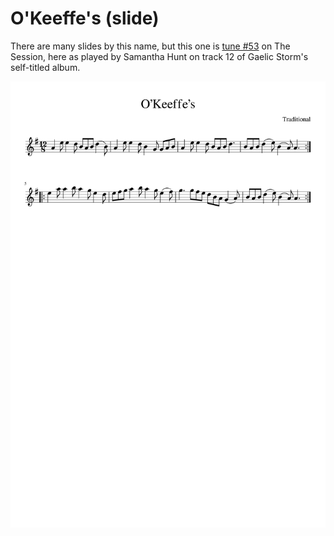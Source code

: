# O'Keeffe's (slide)

There are many slides by this name, but this one is [tune #53](https://thesession.org/tunes/53) on The Session, here as played by Samantha Hunt on track 12 of Gaelic Storm's self-titled album.

![O'Keeffe's](OKeeffes-1.png)